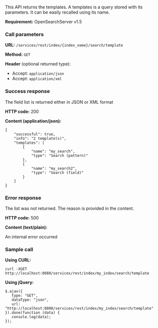This API returns the templates. A templates is a query stored with its parameters. It can be easily recalled using its name.

**Requirement:** OpenSearchServer v1.5

### Call parameters

**URL:** ```/services/rest/index/{index_name}/search/template```

**Method:** ```GET```

**Header** (optional returned type):
- Accept: ```application/json```
- Accept: ```application/xml```

### Success response
The field list is returned either in JSON or XML format

**HTTP code:**
200

**Content (application/json):**

    {
        "successful": true,
        "info": "2 template(s)",
        "templates": [
            {
                "name": "my_search",
                "type": "Search (pattern)"
            },
            {
                "name": "my_search2",
                "type": "Search (field)"
            }
        ]
    }
    

### Error response

The list was not returned. The reason is provided in the content.

**HTTP code:**
500

**Content (text/plain):**
    
An internal error occurred
    

### Sample call

**Using CURL:**

    curl -XGET http://localhost:8080/services/rest/index/my_index/search/template
    

**Using jQuery:**
    
    $.ajax({ 
       type: "GET",
       dataType: "json",
       url: "http://localhost:8080/services/rest/index/my_index/search/template"
    }).done(function (data) {
       console.log(data);
    });
    